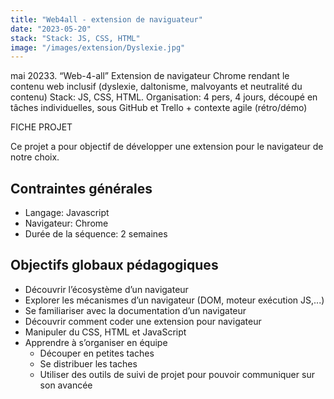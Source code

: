 ```yaml
---
title: "Web4all - extension de naviguateur"
date: "2023-05-20"
stack: "Stack: JS, CSS, HTML"
image: "/images/extension/Dyslexie.jpg"
---
```


mai 20233. “Web-4-all”
Extension de navigateur Chrome rendant le contenu web inclusif (dyslexie, daltonisme, malvoyants et neutralité du contenu)
Stack: JS, CSS, HTML.
Organisation: 4 pers, 4 jours, découpé en tâches individuelles, sous GitHub et Trello + contexte agile (rétro/démo)


FICHE PROJET

Ce projet a pour objectif de développer une extension pour le navigateur de notre choix.

## **Contraintes générales**
- Langage: Javascript
- Navigateur: Chrome
- Durée de la séquence: 2 semaines

## **Objectifs globaux pédagogiques**
- Découvrir l’écosystème d’un navigateur
- Explorer les mécanismes d’un navigateur (DOM, moteur exécution JS,...)
- Se familiariser avec la documentation d’un navigateur
- Découvrir comment coder une extension pour navigateur
- Manipuler du CSS, HTML et JavaScript
- Apprendre à s’organiser en équipe
    - Découper en petites taches
    - Se distribuer les taches
    - Utiliser des outils de suivi de projet pour pouvoir communiquer sur son avancée